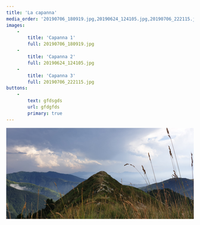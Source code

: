```yaml
---
title: 'La capanna'
media_order: '20190706_180919.jpg,20190624_124105.jpg,20190706_222115.jpg'
images:
    -
        title: 'Capanna 1'
        full: 20190706_180919.jpg
    -
        title: 'Capanna 2'
        full: 20190624_124105.jpg
    -
        title: 'Capanna 3'
        full: 20190706_222115.jpg
buttons:
    -
        text: gfdsgds
        url: gfdgfds
        primary: true
---
```


![](20190706_180919.jpg)